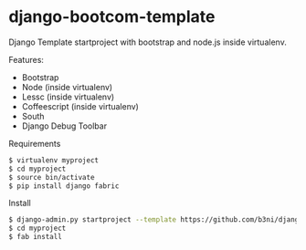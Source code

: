 django-bootcom-template
=======================

Django Template startproject with bootstrap and node.js inside virtualenv.

Features:

- Bootstrap
- Node (inside virtualenv)
- Lessc (inside virtualenv)
- Coffeescript (inside virtualenv)
- South
- Django Debug Toolbar

Requirements

```bash
$ virtualenv myproject
$ cd myproject
$ source bin/activate
$ pip install django fabric
```

Install

```bash
$ django-admin.py startproject --template https://github.com/b3ni/django-bootcom-template/zipball/master -e py,ini,gitignore,in,conf,md,sample myproject
$ cd myproject
$ fab install
```